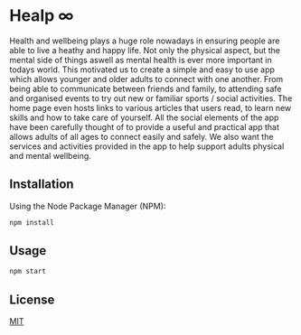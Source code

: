 # Healp ∞
Health and wellbeing plays a huge role nowadays in ensuring people are able to live a heathy and happy life. Not only the physical aspect, but the mental side of things aswell as mental health is ever more important in todays world. 
This motivated us to create a simple and easy to use app which allows younger and older adults to connect with one another. From being able to communicate between friends and family, to attending safe and organised events to try out new or familiar sports / social activities. The home page even hosts links to various articles that users read, to learn new skills and how to take care of yourself.
All the social elements of the app have been carefully thought of to provide a useful and practical app that allows adults of all ages to connect easily and safely. We also want the services and activities provided in the app to help support adults physical and mental wellbeing.

## Installation
Using the Node Package Manager (NPM):
```bash
npm install
```

## Usage
```bash
npm start
```

## License
[MIT](https://choosealicense.com/licenses/mit/)


